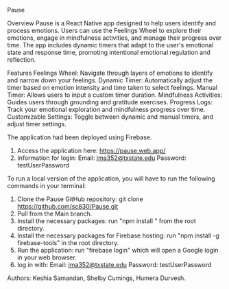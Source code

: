 Pause

Overview
Pause is a React Native app designed to help users identify and process emotions. Users can use the Feelings Wheel to explore their emotions, engage in mindfulness activities, and manage their progress over time. The app includes dynamic timers that adapt to the user's emotional state and response time, promoting intentional emotional regulation and reflection.

Features
Feelings Wheel: Navigate through layers of emotions to identify and narrow down your feelings.
Dynamic Timer: Automatically adjust the timer based on emotion intensity and time taken to select feelings.
Manual Timer: Allows users to input a custom timer duration.
Mindfulness Activities: Guides users through grounding and gratitude exercises.
Progress Logs: Track your emotional exploration and mindfulness progress over time.
Customizable Settings: Toggle between dynamic and manual timers, and adjust timer settings.

The application had been deployed using Firebase.
1. Access the application here: https://pause.web.app/
2. Information for login:
Email: jma352@txstate.edu
Password: testUserPassword

To run a local version of the application, you will have to run the following commands in your terminal:

1. Clone the Pause GitHub repository: git clone https://github.com/sc830/Pause.git
2. Pull from the Main branch.
3. Install the necessary packages: run "npm install " from the root directory. 
4.  Install the necessary packages for Firebase hosting: run "npm install -g firebase-tools" in the root directory.
5.  Run the application: run "firebase login" which will open a Google login in your web browser.
6.  log in with:
    Email: jma352@txstate.edu
    Password: testUserPassword

Authors: Keshia Samandan, Shelby Cumings, Humera Durvesh.
